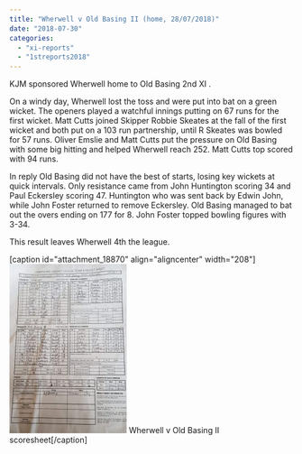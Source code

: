 ```yaml
---
title: "Wherwell v Old Basing II (home, 28/07/2018)"
date: "2018-07-30"
categories: 
  - "xi-reports"
  - "1streports2018"
---
```


KJM sponsored Wherwell home to Old Basing 2nd XI .

On a windy day, Wherwell lost the toss and were put into bat on a green wicket. The openers played a watchful innings putting on 67 runs for the first wicket. Matt Cutts joined Skipper Robbie Skeates at the fall of the first wicket and both put on a 103 run partnership, until R Skeates was bowled for 57 runs. Oliver Emslie and Matt Cutts put the pressure on Old Basing with some big hitting and helped Wherwell reach 252. Matt Cutts top scored with 94 runs.

In reply Old Basing did not have the best of starts, losing key wickets at quick intervals. Only resistance came from John Huntington scoring 34 and Paul Eckersley scoring 47. Huntington who was sent back by Edwin John, while John Foster returned to remove Eckersley. Old Basing managed to bat out the overs ending on 177 for 8. John Foster topped bowling figures with 3-34.

This result leaves Wherwell 4th the league.

\[caption id="attachment\_18870" align="aligncenter" width="208"\][![](images/20180728-Old-Basing-II-v-Wherwell-208x300.jpeg)](https://www.wherwellcc.co.uk/wp-content/uploads/2018/07/20180728-Old-Basing-II-v-Wherwell.jpeg) Wherwell v Old Basing II scoresheet\[/caption\]
